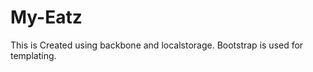 My-Eatz
=======

This is Created using backbone and localstorage.
Bootstrap is used for templating.


